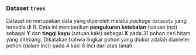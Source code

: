 
### Dataset `trees`

Dataset ini merupakan data yang diperoleh melalui _package_ `datasets` yang tersedia di R. Data ini memberikan **pengukuran ketebalan** (satuan inci) sebagai **Y** dan **tinggi kayu** (satuan kaki) sebagai **X** pada 31 pohon ceri hitam yang ditebang. Dikatakan bahwa lingkar pohon yang diukur adalah diameter pohon (dalam inci) pada 4 kaki 6 inci dari atas tanah. 